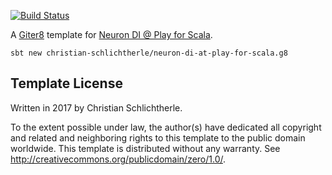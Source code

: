[![Build Status](https://travis-ci.org/christian-schlichtherle/neuron-di-at-play-for-scala.svg?branch=master)](https://travis-ci.org/christian-schlichtherle/neuron-di-at-play-for-scala)

A [Giter8][g8] template for [Neuron DI @ Play for Scala](https://github.com/christian-schlichtherle/neuron-di/wiki/NeuronDIAtPlayForScalaTutorial).

    sbt new christian-schlichtherle/neuron-di-at-play-for-scala.g8

## Template License

Written in 2017 by Christian Schlichtherle.

To the extent possible under law, the author(s) have dedicated all copyright and related
and neighboring rights to this template to the public domain worldwide.
This template is distributed without any warranty. See <http://creativecommons.org/publicdomain/zero/1.0/>.

[g8]: http://www.foundweekends.org/giter8/
